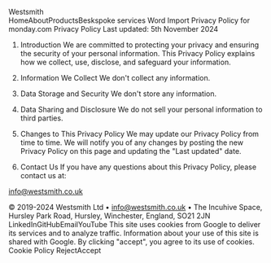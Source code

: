 
Westsmith	
HomeAboutProductsBeskspoke services
Word Import Privacy Policy
for monday.com
Privacy Policy
Last updated: 5th November 2024

1. Introduction
We are committed to protecting your privacy and ensuring the security of your personal information. This Privacy Policy explains how we collect, use, disclose, and safeguard your information.

2. Information We Collect
We don't collect any information.

4. Data Storage and Security
We don't store any information.

5. Data Sharing and Disclosure
We do not sell your personal information to third parties.

7. Changes to This Privacy Policy
We may update our Privacy Policy from time to time. We will notify you of any changes by posting the new Privacy Policy on this page and updating the "Last updated" date.

8. Contact Us
If you have any questions about this Privacy Policy, please contact us at:

info@westsmith.co.uk

© 2019-2024 Westsmith Ltd • info@westsmith.co.uk • The Incuhive Space, Hursley Park Road, Hursley, Winchester, England, SO21 2JN
LinkedInGitHubEmailYouTube
This site uses cookies from Google to deliver its services and to analyze traffic. Information about your use of this site is shared with Google. By clicking "accept", you agree to its use of cookies. Cookie Policy
RejectAccept